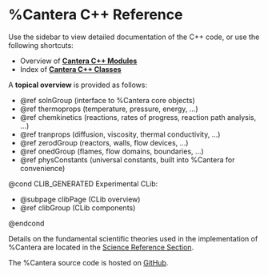 # %Cantera C++ Reference

Use the sidebar to view detailed documentation of the C++ code, or use the following
shortcuts:

* Overview of [**Cantera C++ Modules**](modules.html)
* Index of [**Cantera C++ Classes**](classes.html)

A **topical overview** is provided as follows:

* @ref solnGroup (interface to %Cantera core objects)
* @ref thermoprops (temperature, pressure, energy, ...)
* @ref chemkinetics (reactions, rates of progress, reaction path analysis, ...)
* @ref tranprops (diffusion, viscosity, thermal conductivity, ...)
* @ref zerodGroup (reactors, walls, flow devices, ...)
* @ref onedGroup (flames, flow domains, boundaries, ...)
* @ref physConstants (universal constants, built into %Cantera for convenience)

@cond CLIB_GENERATED
Experimental CLib:

* @subpage clibPage (CLib overview)
* @ref clibGroup (CLib components)

@endcond

Details on the fundamental scientific theories used in the implementation of %Cantera
are located in the
[Science Reference Section](../reference/index.html#science-reference).

The %Cantera source code is hosted on [GitHub](https://github.com/Cantera/cantera).
